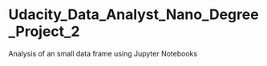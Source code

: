 # Udacity_Data_Analyst_Nano_Degree_Project_2
Analysis of an small data frame using Jupyter Notebooks
